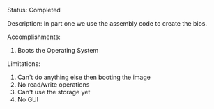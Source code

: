Status: Completed

Description: In part one we use the assembly code to create the bios.

Accomplishments:
1. Boots the Operating System

Limitations:
1. Can't do anything else then booting the image
2. No read/write operations
3. Can't use the storage yet
4. No GUI
